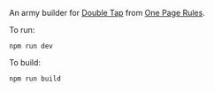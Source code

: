 An army builder for [Double Tap](https://drive.google.com/open?id=1W5Xo3zw46IFUHJUEgPrLfiImVAS9KvVD) from [One Page Rules](https://onepagerules.com/).

To run:
```
npm run dev
```

To build:
```
npm run build
```
